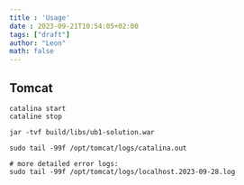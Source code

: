 ```yaml
---
title : 'Usage'
date : 2023-09-21T10:54:05+02:00
tags: ["draft"]
author: "Leon"
math: false
---
```


## Tomcat

```shell
catalina start
cataline stop
```

```shell
jar -tvf build/libs/ub1-solution.war 
```

```shell
sudo tail -99f /opt/tomcat/logs/catalina.out

# more detailed error logs:
sudo tail -99f /opt/tomcat/logs/localhost.2023-09-28.log
```

